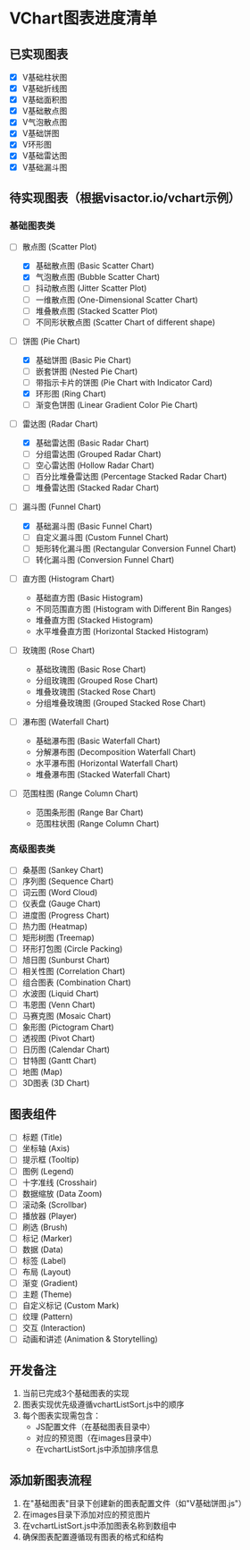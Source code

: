 # VChart图表进度清单

## 已实现图表
- [x] V基础柱状图
- [x] V基础折线图
- [x] V基础面积图
- [x] V基础散点图
- [x] V气泡散点图
- [x] V基础饼图
- [x] V环形图
- [x] V基础雷达图
- [x] V基础漏斗图

## 待实现图表（根据visactor.io/vchart示例）

### 基础图表类
- [ ] 散点图 (Scatter Plot)
  - [x] 基础散点图 (Basic Scatter Chart)
  - [x] 气泡散点图 (Bubble Scatter Chart)
  - [ ] 抖动散点图 (Jitter Scatter Plot)
  - [ ] 一维散点图 (One-Dimensional Scatter Chart)
  - [ ] 堆叠散点图 (Stacked Scatter Plot)
  - [ ] 不同形状散点图 (Scatter Chart of different shape)

- [ ] 饼图 (Pie Chart)
  - [x] 基础饼图 (Basic Pie Chart)
  - [ ] 嵌套饼图 (Nested Pie Chart)
  - [ ] 带指示卡片的饼图 (Pie Chart with Indicator Card)
  - [x] 环形图 (Ring Chart)
  - [ ] 渐变色饼图 (Linear Gradient Color Pie Chart)

- [ ] 雷达图 (Radar Chart)
  - [x] 基础雷达图 (Basic Radar Chart)
  - [ ] 分组雷达图 (Grouped Radar Chart)
  - [ ] 空心雷达图 (Hollow Radar Chart)
  - [ ] 百分比堆叠雷达图 (Percentage Stacked Radar Chart)
  - [ ] 堆叠雷达图 (Stacked Radar Chart)

- [ ] 漏斗图 (Funnel Chart)
  - [x] 基础漏斗图 (Basic Funnel Chart)
  - [ ] 自定义漏斗图 (Custom Funnel Chart)
  - [ ] 矩形转化漏斗图 (Rectangular Conversion Funnel Chart)
  - [ ] 转化漏斗图 (Conversion Funnel Chart)

- [ ] 直方图 (Histogram Chart)
  - 基础直方图 (Basic Histogram)
  - 不同范围直方图 (Histogram with Different Bin Ranges)
  - 堆叠直方图 (Stacked Histogram)
  - 水平堆叠直方图 (Horizontal Stacked Histogram)

- [ ] 玫瑰图 (Rose Chart)
  - 基础玫瑰图 (Basic Rose Chart)
  - 分组玫瑰图 (Grouped Rose Chart)
  - 堆叠玫瑰图 (Stacked Rose Chart)
  - 分组堆叠玫瑰图 (Grouped Stacked Rose Chart)

- [ ] 瀑布图 (Waterfall Chart)
  - 基础瀑布图 (Basic Waterfall Chart)
  - 分解瀑布图 (Decomposition Waterfall Chart)
  - 水平瀑布图 (Horizontal Waterfall Chart)
  - 堆叠瀑布图 (Stacked Waterfall Chart)

- [ ] 范围柱图 (Range Column Chart)
  - 范围条形图 (Range Bar Chart)
  - 范围柱状图 (Range Column Chart)

### 高级图表类
- [ ] 桑基图 (Sankey Chart)
- [ ] 序列图 (Sequence Chart)
- [ ] 词云图 (Word Cloud)
- [ ] 仪表盘 (Gauge Chart)
- [ ] 进度图 (Progress Chart)
- [ ] 热力图 (Heatmap)
- [ ] 矩形树图 (Treemap)
- [ ] 环形打包图 (Circle Packing)
- [ ] 旭日图 (Sunburst Chart)
- [ ] 相关性图 (Correlation Chart)
- [ ] 组合图表 (Combination Chart)
- [ ] 水波图 (Liquid Chart)
- [ ] 韦恩图 (Venn Chart)
- [ ] 马赛克图 (Mosaic Chart)
- [ ] 象形图 (Pictogram Chart)
- [ ] 透视图 (Pivot Chart)
- [ ] 日历图 (Calendar Chart)
- [ ] 甘特图 (Gantt Chart)
- [ ] 地图 (Map)
- [ ] 3D图表 (3D Chart)

## 图表组件
- [ ] 标题 (Title)
- [ ] 坐标轴 (Axis)
- [ ] 提示框 (Tooltip)
- [ ] 图例 (Legend)
- [ ] 十字准线 (Crosshair)
- [ ] 数据缩放 (Data Zoom)
- [ ] 滚动条 (Scrollbar)
- [ ] 播放器 (Player)
- [ ] 刷选 (Brush)
- [ ] 标记 (Marker)
- [ ] 数据 (Data)
- [ ] 标签 (Label)
- [ ] 布局 (Layout)
- [ ] 渐变 (Gradient)
- [ ] 主题 (Theme)
- [ ] 自定义标记 (Custom Mark)
- [ ] 纹理 (Pattern)
- [ ] 交互 (Interaction)
- [ ] 动画和讲述 (Animation & Storytelling)

## 开发备注
1. 当前已完成3个基础图表的实现
2. 图表实现优先级遵循vchartListSort.js中的顺序
3. 每个图表实现需包含：
   - JS配置文件（在基础图表目录中）
   - 对应的预览图（在images目录中）
   - 在vchartListSort.js中添加排序信息

## 添加新图表流程
1. 在"基础图表"目录下创建新的图表配置文件（如"V基础饼图.js"）
2. 在images目录下添加对应的预览图片
3. 在vchartListSort.js中添加图表名称到数组中
4. 确保图表配置遵循现有图表的格式和结构 